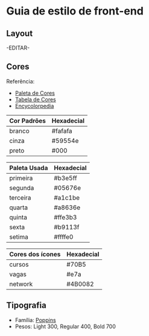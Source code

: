 # Guia de estilo de front-end

## Layout

-EDITAR-

## Cores
Referência: 
- [Paleta de Cores](https://paletadecores.com/)
- [Tabela de Cores](http://erikasarti.com/html/tabela-cores/)
- [Encycolorpedia](https://encycolorpedia.pt/ffe3b3)

| **Cor Padrões** | **Hexadecial**|
|----------|----------|
|branco | #fafafa|
|cinza | #59554e|
|preto | #000|

| **Paleta Usada** | **Hexadecial**|
|----------|----------|
|primeira | #b3e5ff|
|segunda | #05676e|
|terceira | #a1c1be|
|quarta | #a8636e|
|quinta | #ffe3b3|
|sexta | #b9113f|
|setima | #ffffe0|


| **Cores dos ícones** | **Hexadecial**|
|----------|----------|
|cursos | #70B5|
|vagas | #e7a|
|network | #4B0082|


## Tipografia

- Família: [Poppins](https://fonts.google.com/specimen/Poppins)
- Pesos: Light 300, Regular 400, Bold 700